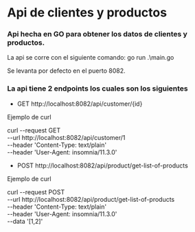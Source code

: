 # Api de clientes y productos

### Api hecha en GO para obtener los datos de clientes y productos.

La api se corre con el siguiente comando: go run .\main.go

Se levanta por defecto en el puerto 8082.

### La api tiene 2 endpoints los cuales son los siguientes

* GET http://localhost:8082/api/customer/{id}

Ejemplo de curl

curl --request GET \
  --url http://localhost:8082/api/customer/1 \
  --header 'Content-Type: text/plain' \
  --header 'User-Agent: insomnia/11.3.0'

* POST http://localhost:8082/api/product/get-list-of-products

Ejemplo de curl

curl --request POST \
  --url http://localhost:8082/api/product/get-list-of-products \
  --header 'Content-Type: text/plain' \
  --header 'User-Agent: insomnia/11.3.0' \
  --data '[1,2]'